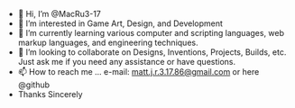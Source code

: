 - 👋 Hi, I’m @MacRu3-17
- 👀 I’m interested in Game Art, Design, and Development
- 🌱 I’m currently learning various computer and scripting languages, web markup languages, and engineering techniques.
- 💞️ I’m looking to collaborate on Designs, Inventions, Projects, Builds, etc. Just ask me if you need any assistance or have questions.
- 📫 How to reach me ... e-mail: matt.j.r.3.17.86@gmail.com or here @github
- Thanks Sincerely
<!---
MacRu3-17/MacRu3-17 is a ✨ special ✨ repository because its `README.md` (this file) appears on your GitHub profile.
You can click the Preview link to take a look at your changes.
--->
